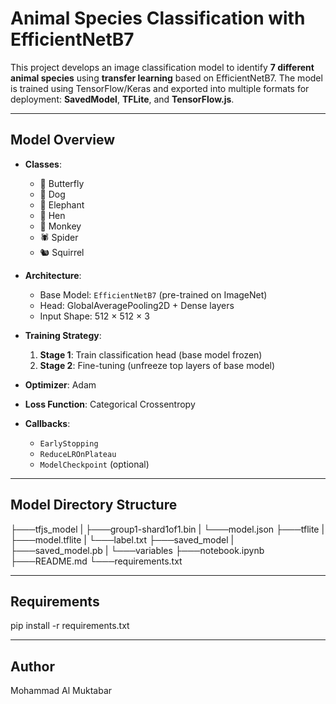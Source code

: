 # Animal Species Classification with EfficientNetB7

This project develops an image classification model to identify **7 different animal species** using **transfer learning** based on EfficientNetB7. The model is trained using TensorFlow/Keras and exported into multiple formats for deployment: **SavedModel**, **TFLite**, and **TensorFlow.js**.

---

## Model Overview

- **Classes**:  
  - 🦋 Butterfly  
  - 🐶 Dog  
  - 🐘 Elephant  
  - 🐔 Hen  
  - 🐒 Monkey  
  - 🕷 Spider  
  - 🐿 Squirrel

- **Architecture**:  
  - Base Model: `EfficientNetB7` (pre-trained on ImageNet)  
  - Head: GlobalAveragePooling2D + Dense layers  
  - Input Shape: 512 × 512 × 3

- **Training Strategy**:
  1. **Stage 1**: Train classification head (base model frozen)
  2. **Stage 2**: Fine-tuning (unfreeze top layers of base model)

- **Optimizer**: Adam  
- **Loss Function**: Categorical Crossentropy  
- **Callbacks**:  
  - `EarlyStopping`  
  - `ReduceLROnPlateau`  
  - `ModelCheckpoint` (optional)  

---

## Model Directory Structure
├───tfjs_model
| ├───group1-shard1of1.bin
| └───model.json
├───tflite
| ├───model.tflite
| └───label.txt
├───saved_model
| ├───saved_model.pb
| └───variables
├───notebook.ipynb
├───README.md
└───requirements.txt

---

## Requirements
pip install -r requirements.txt

---

## Author

Mohammad Al Muktabar
